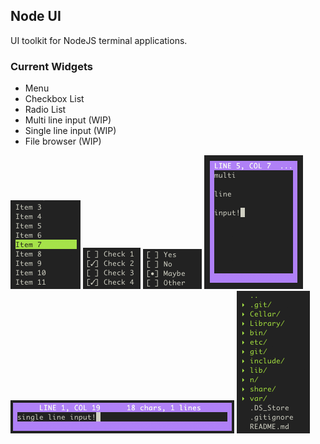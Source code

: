 ## Node UI
UI toolkit for NodeJS terminal applications. 

### Current Widgets
- Menu
- Checkbox List
- Radio List
- Multi line input (WIP)
- Single line input (WIP)
- File browser (WIP)

![Menu](/screenshots/menu.png "Menu")
![Checkbox List](/screenshots/checklist.png "Checkbox List")
![Radio List](/screenshots/radiolist.png "Radio List")
![Multi line Input](/screenshots/multilineinput.png "Multi line Input")
![Single line Input](/screenshots/singlelineinput.png "Single line Input")
![File Browser](/screenshots/filebrowser.png "File Browser")